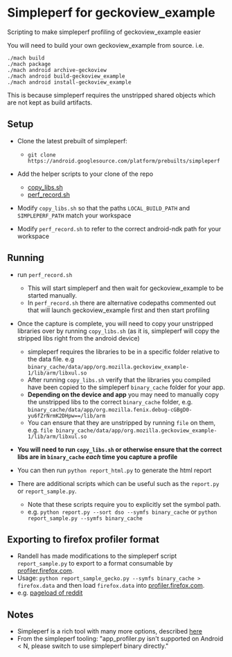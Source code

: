 # Simpleperf for geckoview_example
Scripting to make simpleperf profiling of geckoview_example easier

You will need to build your own geckoview_example from source.
i.e.
```
./mach build
./mach package
./mach android archive-geckoview
./mach android build-geckoview_example
./mach android install-geckoview_example
```
This is because simpleperf requires the unstripped shared objects which are not kept as build artifacts.

## Setup
- Clone the latest prebuilt of simpleperf:
  - ```git clone https://android.googlesource.com/platform/prebuilts/simpleperf```

- Add the helper scripts to your clone of the repo
  -  [copy_libs.sh](https://github.com/acreskeyMoz/simpleperf_for_geckoview_example/blob/master/copy_libs.sh)
  -  [perf_record.sh](https://github.com/acreskeyMoz/simpleperf_for_geckoview_example/blob/master/perf_record.sh)

- Modify `copy_libs.sh` so that the paths `LOCAL_BUILD_PATH` and `SIMPLEPERF_PATH` match your workspace

- Modify `perf_record.sh` to refer to the correct android-ndk path for your workspace

## Running
- run `perf_record.sh` 
  - This will start simpleperf and then wait for geckoview_example to be started manually.
  - In `perf_record.sh` there are alternative codepaths commented out that will launch geckoview_example first and then start profiling

- Once the capture is complete, you will need to copy your unstripped libraries over by running `copy_libs.sh` (as it is, simpleperf will copy the stripped libs right from the android device)
  - simpleperf requires the libraries to be in a specific folder relative to the data file. e.g `binary_cache/data/app/org.mozilla.geckoview_example-1/lib/arm/libxul.so`
  - After running `copy_libs.sh` verify that the libraries you compiled have been copied to the simpleperf `binary_cache` folder for your app.
  - **Depending on the device and app** you may need to manually copy the unstripped libs to the correct `binary_cache` folder,  e.g. ```binary_cache/data/app/org.mozilla.fenix.debug-cGBgD0-yu6fZrNrmK2DHpw==/lib/arm```
  - You can ensure that they are unstripped by running `file` on them, e.g. `file binary_cache/data/app/org.mozilla.geckoview_example-1/lib/arm/libxul.so`
- **You will need to run `copy_libs.sh` or otherwise ensure that the correct libs are in `binary_cache` _each_ time you capture a profile**
  
- You can then run `python report_html.py` to generate the html report

- There are additional scripts which can be useful such as the `report.py` or `report_sample.py`.
  - Note that these scripts require you to explicitly set the symbol path.
  - e.g.  `python report.py --sort dso --symfs binary_cache` or `python report_sample.py --symfs binary_cache`

## Exporting to firefox profiler format
- Randell has made modifications to the simpleperf script `report_sample.py` to export to a format consumable by [profiler.firefox.com](https://profiler.firefox.com).
- Usage: `python report_sample_gecko.py --symfs binary_cache > firefox.data` and then load `firefox.data` into [profiler.firefox.com](https://profiler.firefox.com).
- e.g. [pageload of reddit](https://perfht.ml/2Vfxs6t)


## Notes
- Simpleperf is a rich tool with many more options, described [here](https://android.googlesource.com/platform/system/extras/+/master/simpleperf/doc/README.md)
- From the simpleperf tooling: "app_profiler.py isn't supported on Android < N, please switch to use
                        simpleperf binary directly."

